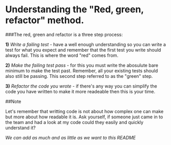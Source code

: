 # Understanding the "Red, green, refactor" method.

###The red, green and refactor is a three step process:

__1)__ *Write a failing test* - have a well enough understanding so you can write a test for what you expect and remember that the first test you write should always fail. This is where the word "red" comes from. 

__2)__ *Make the failing test pass* - for this you must write the abosulute bare minimum to make the test past. Remember, all your existing tests should also still be passing. This second step referred to as the "green" step.

__3)__ *Refactor the code you wrote* - if there's any way you can simplify the code you have written to make it more readeable then this is your time. 

##Note

Let's remember that writting code is not about how complex one can make but more about how readable it is. Ask yourself, if someone just came in to the team and had a look at my code could they easily and quickly understand it?

_We can add as much and as little as we want to this README_